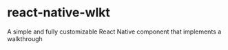 # react-native-wlkt
A simple and fully customizable React Native component that implements a walkthrough
